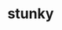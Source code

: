 ---
id: 434
title: stunky
types: [poison,dark]
image: https://raw.githubusercontent.com/PokeAPI/sprites/master/sprites/pokemon/434.png
---